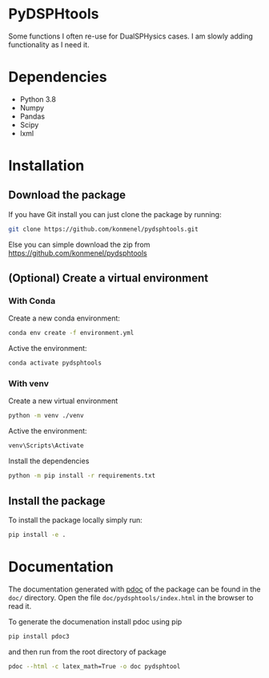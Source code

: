# PyDSPHtools
Some functions I often re-use for DualSPHysics cases. I am slowly adding functionality as I need it.

# Dependencies
- Python 3.8
- Numpy
- Pandas
- Scipy
- lxml

# Installation
## Download the package
If you have Git install you can just clone the package by running:
```bash
git clone https://github.com/konmenel/pydsphtools.git
```

Else you can simple download the zip from https://github.com/konmenel/pydsphtools

## (Optional) Create a virtual environment
### With Conda
Create a new conda environment:
```bash
conda env create -f environment.yml
```

Active the environment:
```bash
conda activate pydsphtools
```
### With venv
Create a new virtual environment
```bash
python -m venv ./venv
```

Active the environment:
```bash
venv\Scripts\Activate
```

Install the dependencies
```bash
python -m pip install -r requirements.txt 
```

## Install the package
To install the package locally simply run:
```bash
pip install -e .
```

# Documentation
The documentation generated with [pdoc](https://pdoc3.github.io/pdoc/) of the package can be found in the `doc/` directory. Open the file `doc/pydsphtools/index.html` in the browser to read it.

To generate the documenation install pdoc using pip
```bash
pip install pdoc3
```

and then run from the root directory of package
```bash
pdoc --html -c latex_math=True -o doc pydsphtool
```
